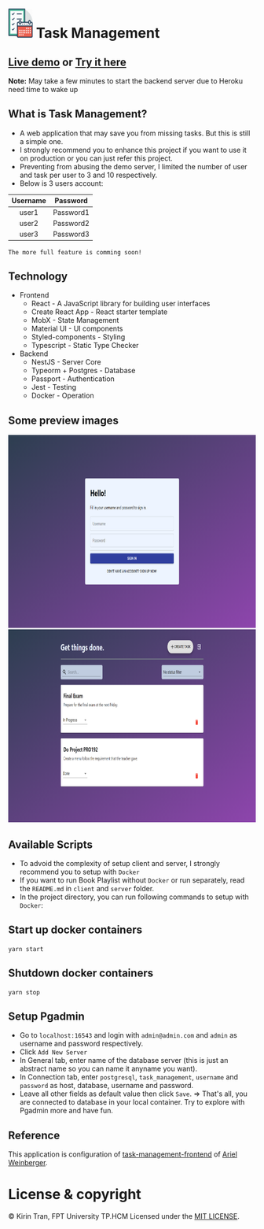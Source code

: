 # <img src="./docs/images/logo.png" width="50" height="60" /> Task Management

## [Live demo](https://youtu.be/8QvVxK2__P4) or [Try it here](https://task-management-r-n-151101.web.app)
**Note:** May take a few minutes to start the backend server due to Heroku need time to wake up

## What is Task Management?
- A web application that may save you from missing tasks. But this is still a simple one.
- I strongly recommend you to enhance this project if you want to use it on production or you can just refer this project.
- Preventing from abusing the demo server, I limited the number of user and task per user to 3 and 10 respectively.
- Below is 3 users account:

| Username |   Password   |
|:--------:|:------------:|
|  user1   |   Password1  | 
|  user2   |   Password2  |
|  user3   |   Password3  |

`The more full feature is comming soon!`

## Technology
- Frontend
  - React - A JavaScript library for building user interfaces
  - Create React App - React starter template
  - MobX - State Management
  - Material UI - UI components
  - Styled-components - Styling
  - Typescript - Static Type Checker
- Backend
  - NestJS - Server Core
  - Typeorm + Postgres - Database
  - Passport - Authentication
  - Jest - Testing
  - Docker - Operation

## Some preview images
<img src="./docs/images/authentication.png" width="800" height="392" />
<img src="./docs/images/tasks.png" width="800" height="392" />

## Available Scripts
- To advoid the complexity of setup client and server, I strongly recommend you to setup with `Docker`
- If you want to run Book Playlist without `Docker` or run separately, read the `README.md` in `client` and `server` folder.
- In the project directory, you can run following commands to setup with `Docker`:

## Start up docker containers
```
yarn start
```

## Shutdown docker containers
```
yarn stop
```

## Setup Pgadmin
- Go to `localhost:16543` and login with `admin@admin.com` and `admin` as username and password respectively.
- Click `Add New Server`
- In General tab, enter name of the database server (this is just an abstract name so you can name it anyname you want).
- In Connection tab, enter `postgresql`, `task_management`, `username` and `password` as host, database, username and password.
- Leave all other fields as default value then click `Save`.
=> That's all, you are connected to database in your local container. Try to explore with Pgadmin more and have fun. 

## Reference

This application is configuration of [task-management-frontend](https://github.com/arielweinberger/task-management-frontend) of [Ariel Weinberger](https://github.com/arielweinberger).

# License & copyright

© Kirin Tran, FPT University TP.HCM
Licensed under the [MIT LICENSE](LICENSE).